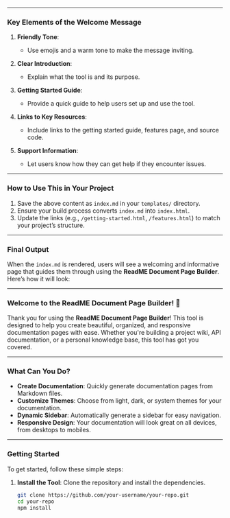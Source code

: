 
---

### **Key Elements of the Welcome Message**
1. **Friendly Tone**:
   - Use emojis and a warm tone to make the message inviting.

2. **Clear Introduction**:
   - Explain what the tool is and its purpose.

3. **Getting Started Guide**:
   - Provide a quick guide to help users set up and use the tool.

4. **Links to Key Resources**:
   - Include links to the getting started guide, features page, and source code.

5. **Support Information**:
   - Let users know how they can get help if they encounter issues.

---

### **How to Use This in Your Project**
1. Save the above content as `index.md` in your `templates/` directory.
2. Ensure your build process converts `index.md` into `index.html`.
3. Update the links (e.g., `/getting-started.html`, `/features.html`) to match your project’s structure.

---

### **Final Output**
When the `index.md` is rendered, users will see a welcoming and informative page that guides them through using the **ReadME Document Page Builder**. Here’s how it will look:

---

### **Welcome to the ReadME Document Page Builder! 🎉**

Thank you for using the **ReadME Document Page Builder**! This tool is designed to help you create beautiful, organized, and responsive documentation pages with ease. Whether you're building a project wiki, API documentation, or a personal knowledge base, this tool has got you covered.

---

### **What Can You Do?**

- **Create Documentation**: Quickly generate documentation pages from Markdown files.
- **Customize Themes**: Choose from light, dark, or system themes for your documentation.
- **Dynamic Sidebar**: Automatically generate a sidebar for easy navigation.
- **Responsive Design**: Your documentation will look great on all devices, from desktops to mobiles.

---

### **Getting Started**

To get started, follow these simple steps:

1. **Install the Tool**: Clone the repository and install the dependencies.
   ```bash
   git clone https://github.com/your-username/your-repo.git
   cd your-repo
   npm install